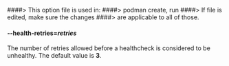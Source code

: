 ####> This option file is used in:
####> podman create, run
####> If file is edited, make sure the changes
####> are applicable to all of those.

#### **--health-retries**=_retries_

The number of retries allowed before a healthcheck is considered to be unhealthy. The default value is **3**.
